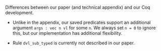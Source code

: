 Differences between our paper (and technical appendix) and our Coq development.

- Unlike in the appendix, our saved predicates support an additional argument
  `args : vec n vl` for some `n`. We always set `n = 0` to ignore this, but our
  implementation has additional flexibility.

- Rule `dvl_sub_typed` is currently not described in our paper.
